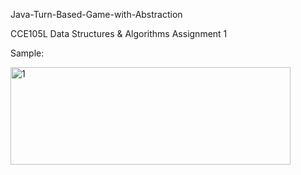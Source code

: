 Java-Turn-Based-Game-with-Abstraction

CCE105L Data Structures & Algorithms Assignment 1

Sample:

<img width="448" height="156" alt="1" src="https://github.com/user-attachments/assets/e9ec8c81-9a16-405a-91e4-2812534ef79b" />
